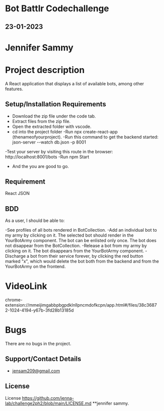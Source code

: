 # Bot Battlr Codechallenge

## 23-01-2023

# Jennifer Sammy

# Project description
A React application that displays a list of available bots, among other features. 

## Setup/Installation Requirements
- Download the zip file under the code tab.
- Extract files from the zip file.
- Open the extracted folder with vscode.
- cd into the project folder
-Run npx create-react-app (thenameofyourproject).
-Run this command to get the backend started:
json-server --watch db.json -p 8001

-Test your server by visiting this route in the browser:
http://localhost:8001/bots
-Run npm Start
- And the you are good to go.

## Requirement
React
JSON

## BDD
As a user, I should be able to:

-See profiles of all bots rendered in BotCollection.
-Add an individual bot to my army by clicking on it. The selected bot should render in the YourBotArmy component. The bot can be enlisted only once. The bot does not disappear from the BotCollection.
-Release a bot from my army by clicking on it. The bot disappears from the YourBotArmy component.
-Discharge a bot from their service forever, by clicking the red button marked "x", which would delete the bot both from the backend and from the YourBotArmy on the frontend.
# VideoLink
chrome-extension://mmeijimgabbpbgpdklnllpncmdofkcpn/app.html#/files/38c36872-1024-4194-y67b-3fd28b13185d

# Bugs
There are no bugs in the project.

## Support/Contact Details
- jensam209@gmail.com

## License
License  https://github.com/jenna-lab/challenge2ph2/blob/main/LICENSE.md **jennifer sammy.